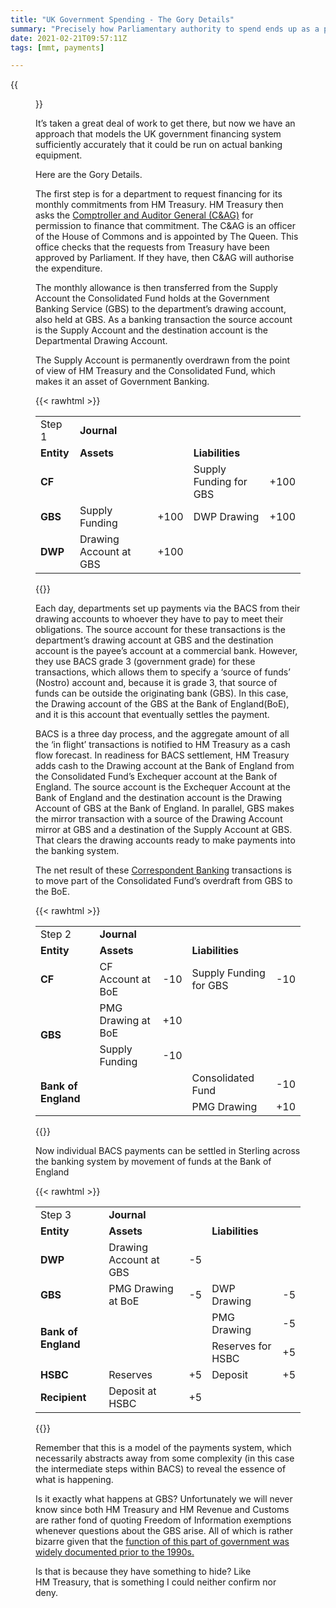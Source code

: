 ```yaml
---
title: "UK Government Spending - The Gory Details"
summary: "Precisely how Parliamentary authority to spend ends up as a payment in somebody's bank account, including the banking transactions that occur across the Government Banking Service to make that happen."
date: 2021-02-21T09:57:11Z
tags: [mmt, payments]

---
```


{{<figure src="drawing-on-supply.png" alt="Drawing on Supply">}}

It’s taken a great deal of work to get there, but now we have an approach that models the UK government financing system sufficiently accurately that it could be run on actual banking equipment.

Here are the Gory Details. 

The first step is for a department to request financing for its monthly commitments from HM&nbsp;Treasury. HM&nbsp;Treasury then asks the [Comptroller and Auditor General (C&AG)][3] for permission to finance that commitment. The C&AG is an officer of the House of Commons and is appointed by The Queen. This office checks that the requests from Treasury have been approved by Parliament. If they have, then C&AG will authorise the expenditure. 

The monthly allowance is then transferred from the Supply Account the Consolidated Fund holds at the Government Banking Service (GBS) to the department’s drawing account, also held at GBS. As a banking transaction the source account is the Supply Account and the destination account is the Departmental Drawing Account. 

The Supply Account is permanently overdrawn from the point of view of HM&nbsp;Treasury and the Consolidated Fund, which makes it an asset of Government Banking. 

{{< rawhtml >}}
<table>
  <tr>
   <td>Step 1
   </td>
   <td colspan="4" ><strong>Journal</strong>
   </td>
  </tr>
  <tr>
   <td><strong>Entity</strong>
   </td>
   <td colspan="2" ><strong>Assets</strong>
   </td>
   <td colspan="2" ><strong>Liabilities</strong>
   </td>
  </tr>
  <tr>
   <td><strong>CF</strong>
   </td>
   <td>
   </td>
   <td>
   </td>
   <td>Supply Funding for GBS
   </td>
   <td style="text-align: right">
+100

   </td>
  </tr>
  <tr>
   <td><strong>GBS</strong>
   </td>
   <td>Supply Funding
   </td>
   <td style="text-align: right">
+100

   </td>
   <td>DWP Drawing
   </td>
   <td style="text-align: right">
+100

   </td>
  </tr>
  <tr>
   <td><strong>DWP</strong>
   </td>
   <td>Drawing Account at GBS
   </td>
   <td style="text-align: right">
+100

   </td>
   <td>
   </td>
   <td>
   </td>
  </tr>
</table>
{{</ rawhtml >}}

Each day, departments set up payments via the BACS from their drawing accounts to whoever they have to pay to meet their obligations. The source account for these transactions is the department’s drawing account at GBS and the destination account is the payee’s account at a commercial bank. However, they use BACS grade 3 (government grade) for these transactions, which allows them to specify a ‘source of funds’ (Nostro) account and, because it is grade 3, that source of funds can be outside the originating bank (GBS). In this case, the Drawing account of the GBS at the Bank of England(BoE), and it is this account that eventually settles the payment. 

BACS is a three day process, and the aggregate amount of all the ‘in flight’ transactions is notified to HM&nbsp;Treasury as a cash flow forecast. In readiness for BACS settlement, HM&nbsp;Treasury adds cash to the Drawing account at the Bank of England from the Consolidated Fund’s Exchequer account at the Bank of England. The source account is the Exchequer Account at the Bank of England and the destination account is the Drawing Account of GBS at the Bank of England. In parallel, GBS makes the mirror transaction with a source of the Drawing Account mirror at GBS and a destination of the Supply Account at GBS. That clears the drawing accounts ready to make payments into the banking system.

The net result of these [Correspondent Banking][2] transactions is to move part of the Consolidated Fund’s overdraft from GBS to the BoE.

{{< rawhtml >}}
<table>
  <tr>
   <td>Step 2
   </td>
   <td colspan="4" ><strong>Journal</strong>
   </td>
  </tr>
  <tr>
   <td><strong>Entity</strong>
   </td>
   <td colspan="2" ><strong>Assets</strong>
   </td>
   <td colspan="2" ><strong>Liabilities</strong>
   </td>
  </tr>
  <tr>
   <td><strong>CF</strong>
   </td>
   <td>CF Account at BoE
   </td>
   <td style="text-align: right">
-10

   </td>
   <td>Supply Funding for GBS
   </td>
   <td style="text-align: right">
-10

   </td>
  </tr>
  <tr>
   <td rowspan="2" ><strong>GBS</strong>
   </td>
   <td>PMG Drawing at BoE
   </td>
   <td style="text-align: right">
+10

   </td>
   <td>
   </td>
   <td>
   </td>
  </tr>
  <tr>
   <td>Supply Funding
   </td>
   <td style="text-align: right">
-10

   </td>
   <td>
   </td>
   <td>
   </td>
  </tr>
  <tr>
   <td rowspan="2" ><strong>Bank of England</strong>
   </td>
   <td>
   </td>
   <td>
   </td>
   <td>Consolidated Fund
   </td>
   <td style="text-align: right">
-10

   </td>
  </tr>
  <tr>
   <td>
   </td>
   <td>
   </td>
   <td>PMG Drawing
   </td>
   <td style="text-align: right">
+10

   </td>
  </tr>
</table>
{{</ rawhtml >}}

Now individual BACS payments can be settled in Sterling across the banking system by movement of funds at the Bank of England

{{< rawhtml >}}
<table>
  <tr>
   <td>Step 3
   </td>
   <td colspan="4" ><strong>Journal</strong>
   </td>
  </tr>
  <tr>
   <td><strong>Entity</strong>
   </td>
   <td colspan="2" ><strong>Assets</strong>
   </td>
   <td colspan="2" ><strong>Liabilities</strong>
   </td>
  </tr>
  <tr>
   <td><strong>DWP</strong>
   </td>
   <td>Drawing Account at GBS
   </td>
   <td style="text-align: right">
-5

   </td>
   <td>
   </td>
   <td>
   </td>
  </tr>
  <tr>
   <td><strong>GBS</strong>
   </td>
   <td>PMG Drawing at BoE
   </td>
   <td style="text-align: right">
-5

   </td>
   <td>DWP Drawing
   </td>
   <td style="text-align: right">
-5

   </td>
  </tr>
  <tr>
   <td rowspan="2" ><strong>Bank of England</strong>
   </td>
   <td>
   </td>
   <td>
   </td>
   <td>PMG Drawing
   </td>
   <td style="text-align: right">
-5

   </td>
  </tr>
  <tr>
   <td>
   </td>
   <td>
   </td>
   <td>Reserves for HSBC
   </td>
   <td style="text-align: right">
+5

   </td>
  </tr>
  <tr>
   <td><strong>HSBC</strong>
   </td>
   <td>Reserves
   </td>
   <td style="text-align: right">
+5

   </td>
   <td>Deposit
   </td>
   <td style="text-align: right">
+5

   </td>
  </tr>
  <tr>
   <td><strong>Recipient</strong>
   </td>
   <td>Deposit at HSBC
   </td>
   <td style="text-align: right">
+5

   </td>
   <td>
   </td>
   <td>
   </td>
  </tr>
</table>
{{</ rawhtml >}}

Remember that this is a model of the payments system, which necessarily abstracts away from some complexity (in this case the intermediate steps within BACS) to reveal the essence of what is happening.

Is it exactly what happens at GBS? Unfortunately we will never know since both HM&nbsp;Treasury and HM Revenue and Customs are rather fond of quoting Freedom of Information exemptions whenever questions about the GBS arise. All of which is rather bizarre given that the [function of this part of government was widely documented prior to the 1990s.][1] 

Is that is because they have something to hide? Like HM&nbsp;Treasury, that is something I could neither confirm nor deny. 

[1]: https://amzn.to/3pDwzDJ
[2]: https://www.fatf-gafi.org/glossary/
[3]: https://www.nao.org.uk/about-us/
